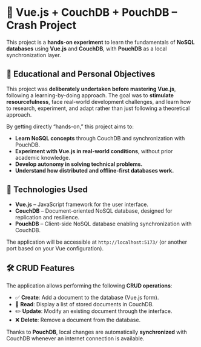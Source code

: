 # 🚀 Vue.js + CouchDB + PouchDB – Crash Project  

This project is a **hands-on experiment** to learn the fundamentals of **NoSQL databases** using **Vue.js** and **CouchDB**, with **PouchDB** as a local synchronization layer.  

## 🎯 Educational and Personal Objectives  

This project was **deliberately undertaken before mastering Vue.js**, following a learning-by-doing approach. The goal was to **stimulate resourcefulness**, face real-world development challenges, and learn how to research, experiment, and adapt rather than just following a theoretical approach.  

By getting directly “hands-on,” this project aims to:  

- **Learn NoSQL concepts** through CouchDB and synchronization with PouchDB.  
- **Experiment with Vue.js in real-world conditions**, without prior academic knowledge.  
- **Develop autonomy in solving technical problems.**  
- **Understand how distributed and offline-first databases work.**  

## 🔧 Technologies Used  

- **Vue.js** – JavaScript framework for the user interface.  
- **CouchDB** – Document-oriented NoSQL database, designed for replication and resilience.  
- **PouchDB** – Client-side NoSQL database enabling synchronization with CouchDB.  

The application will be accessible at `http://localhost:5173/` (or another port based on your Vue configuration).  

## 🛠 CRUD Features  

The application allows performing the following **CRUD operations**:  

- ✅ **Create**: Add a document to the database (Vue.js form).  
- 🔄 **Read**: Display a list of stored documents in CouchDB.  
- ✏️ **Update**: Modify an existing document through the interface.  
- ❌ **Delete**: Remove a document from the database.  

Thanks to **PouchDB**, local changes are automatically **synchronized** with CouchDB whenever an internet connection is available.
